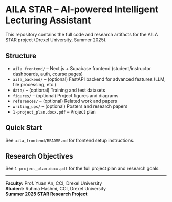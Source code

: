 # AILA STAR – AI-powered Intelligent Lecturing Assistant

This repository contains the full code and research artifacts for the AILA STAR project (Drexel University, Summer 2025).

## Structure

- `aila_frontend/` – Next.js + Supabase frontend (student/instructor dashboards, auth, course pages)
- `aila_backend/` – (optional) FastAPI backend for advanced features (LLM, file processing, etc.)
- `data/` – (optional) Training and test datasets
- `figures/` – (optional) Project figures and diagrams
- `references/` – (optional) Related work and papers
- `writing_ups/` – (optional) Posters and research papers
- `1-project_plan.docx.pdf` – Project plan

## Quick Start

See `aila_frontend/README.md` for frontend setup instructions.

## Research Objectives

See `1-project_plan.docx.pdf` for the full project plan and research goals.

---

**Faculty:** Prof. Yuan An, CCI, Drexel University  
**Student:** Ruhma Hashmi, CCI, Drexel University  
**Summer 2025 STAR Research Project**
